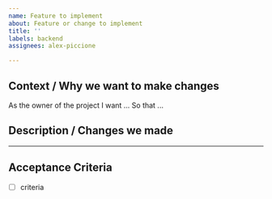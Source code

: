 ```yaml
---
name: Feature to implement
about: Feature or change to implement
title: ''
labels: backend
assignees: alex-piccione

---
```


## Context / Why we want to make changes

As the owner of the project
I want ...
So that ...

## Description / Changes we made

---

## Acceptance Criteria
- [ ] criteria
